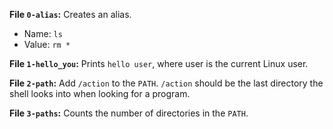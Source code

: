 **File `0-alias`:** Creates an alias.
-   Name:  `ls`
-   Value:  `rm *`

**File `1-hello_you`:** Prints `hello user`, where user is the current Linux user.  

**File `2-path`:** Add `/action` to the `PATH`. `/action` should be the last directory the shell looks into when looking for a program.  

**File `3-paths`:** Counts the number of directories in the `PATH`.  
